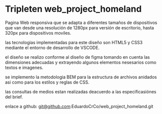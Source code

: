 # Tripleten web_project_homeland

Pagina Web responsiva que se adapta a diferentes tamaños de dispositivos que van desde una resolución de
1280px para versión de escritorio, hasta 320px para dispositivos moviles.

las tecnologias implementadas para este diseño son HTML5 y CSS3 mediante el entorno de desarrollo de VSCODE.

el diseño se realizo conforme al diseño de figma tomando en cuenta las dimensiones adecuadas y extrayendo algunos elementos nesesarios como textos e imagenes.

se implemento la metodologia BEM para la estructura de archivos anidados asi como para los estilos y reglas de CSS.

las consultas de medios estan realizadas deacuerdo a las especificasiónes del brief.

enlace a github: git@github.com:EduardoCrCo/web_project_homeland.git
